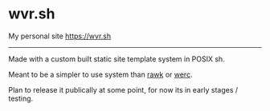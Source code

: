 # wvr.sh

My personal site https://wvr.sh

------

Made with a custom built static site template system in POSIX sh.

Meant to be a simpler to use system than [rawk](https://github.com/kisom/rawk) or [werc](http://werc.cat-v.org/wiki).

Plan to release it publically at some point, for now its in early stages / testing.
